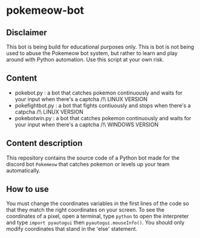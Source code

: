 # pokemeow-bot

## Disclaimer
This bot is being build for educational purposes only. This is bot is not being used to abuse the Pokemeow bot system, but rather to learn and play around with Python automation. Use this script at your own risk.

## Content
* pokebot.py : a bot that catches pokemon continuously and waits for your input when there's a captcha /!\ LINUX VERSION
* pokefightbot.py : a bot that fights contiuously and stops when there's a catpcha /!\ LINUX VERSION
* pokebotwin.py : a bot that catches pokemon continuously and waits for your input when there's a captcha /!\ WINDOWS VERSION

## Content description
This repository contains the source code of a Python bot made for the discord bot `Pokemeow` that catches pokemon or levels up your team automatically.

## How to use
You must change the coordinates variables in the first lines of the code so that they match the right coordinates on your screen. To see the coordinates of a pixel, open a terminal, type `python` to open the interpreter and type `import pyautogui` then `pyautogui.mouseInfo()`. You should only modify coordinates that stand in the 'else' statement.
